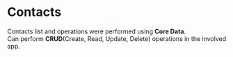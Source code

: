 <h1>Contacts</h1>
Contacts list and operations were performed using <b>Core Data</b>.</br>
Can perform <b>CRUD</b>(Create, Read, Update, Delete) operations in the involved app.


